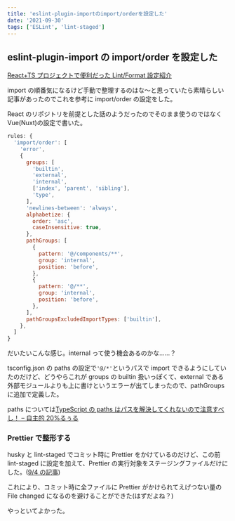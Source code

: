 ```yaml
---
title: 'eslint-plugin-importのimport/orderを設定した'
date: '2021-09-30'
tags: ['ESLint', 'lint-staged']
---
```


## eslint-plugin-import の import/order を設定した

[React\+TS プロジェクトで便利だった Lint/Format 設定紹介](https://zenn.dev/yoshiko/articles/0994f518015c04)

import の順番気になるけど手動で整理するのはな〜と思っていたら素晴らしい記事があったのでこれを参考に import/order の設定をした。

React のリポジトリを前提とした話のようだったのでそのまま使うのではなく Vue(Nuxt)の設定で書いた。

```js
rules: {
  'import/order': [
    'error',
    {
      groups: [
        'builtin',
        'external',
        'internal',
        ['index', 'parent', 'sibling'],
        'type',
      ],
      'newlines-between': 'always',
      alphabetize: {
        order: 'asc',
        caseInsensitive: true,
      },
      pathGroups: [
        {
          pattern: '@/components/**',
          group: 'internal',
          position: 'before',
        },
        {
          pattern: '@/**',
          group: 'internal',
          position: 'before',
        },
      ],
      pathGroupsExcludedImportTypes: ['builtin'],
    },
  ]
}
```

だいたいこんな感じ。internal って使う機会あるのかな……？

tsconfig.json の paths の設定で`'@/*'`というパスで import できるようにしていたのだけど、どうやらこれが groups の builtin 扱いっぽくて、external である外部モジュールよりも上に書けというエラーが出てしまったので、pathGroups に追加で定義した。

paths については[TypeScript の paths はパスを解決してくれないので注意すべし！ – 自主的 20%るぅる](https://www.agent-grow.com/self20percent/2019/03/11/typescript-paths-work-careful/)

### Prettier で整形する

husky と lint-staged でコミット時に Prettier をかけているのだけど、この前 lint-staged に設定を加えて、Prettier の実行対象をステージングファイルだけにした。([9/4 の記事](/posts/2021-09-04/))

これにより、コミット時に全ファイルに Prettier がかけられてえげつない量の File changed になるのを避けることができた(はずだよね？)

やっといてよかった。

